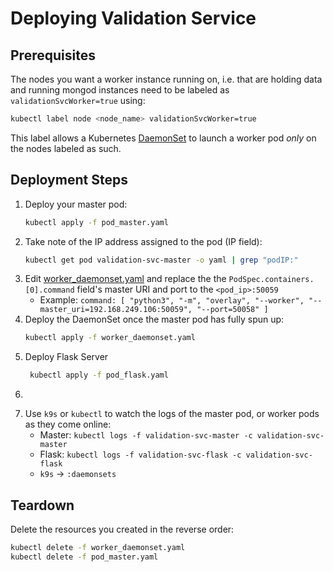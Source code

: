 # Deploying Validation Service

## Prerequisites

The nodes you want a worker instance running on, i.e. that are holding data and running 
mongod instances need to be labeled as `validationSvcWorker=true` using:
```bash
kubectl label node <node_name> validationSvcWorker=true
```

This label allows a Kubernetes [DaemonSet](https://kubernetes.io/docs/concepts/workloads/controllers/daemonset/) 
to launch a worker pod _only_ on the nodes labeled as such.

## Deployment Steps

1. Deploy your master pod:
    ```bash
    kubectl apply -f pod_master.yaml
    ```
2. Take note of the IP address assigned to the pod (IP field):
    ```bash
    kubectl get pod validation-svc-master -o yaml | grep "podIP:"
    ```
3. Edit [worker_daemonset.yaml](./worker_daemonset.yaml) and replace the
the `PodSpec.containers.[0].command` field's master URI and port to the `<pod_ip>:50059`
   - Example: `command: [ "python3", "-m", "overlay", "--worker", "--master_uri=192.168.249.106:50059", "--port=50058" ]`
4. Deploy the DaemonSet once the master pod has fully spun up:
    ```bash
    kubectl apply -f worker_daemonset.yaml
    ```
5. Deploy Flask Server
   ```bash
    kubectl apply -f pod_flask.yaml
6. ```
6. Use `k9s` or `kubectl` to watch the logs of the master pod, or worker pods as they come online:
   - Master: `kubectl logs -f validation-svc-master -c validation-svc-master`
   - Flask: `kubectl logs -f validation-svc-flask -c validation-svc-flask`
   - `k9s` -> `:daemonsets`

## Teardown

Delete the resources you created in the reverse order:

```bash
kubectl delete -f worker_daemonset.yaml
kubectl delete -f pod_master.yaml
```